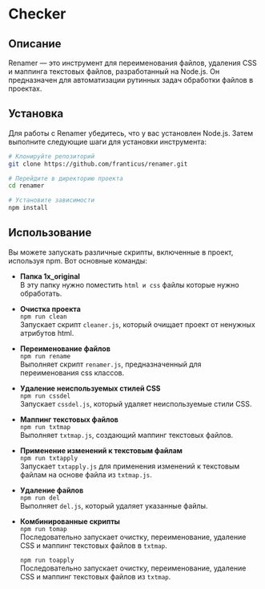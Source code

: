 # Checker

## Описание

Renamer — это инструмент для переименования файлов, удаления CSS и маппинга текстовых файлов, разработанный на Node.js. Он предназначен для автоматизации рутинных задач обработки файлов в проектах.

## Установка

Для работы с Renamer убедитесь, что у вас установлен Node.js. Затем выполните следующие шаги для установки инструмента:

```bash
# Клонируйте репозиторий
git clone https://github.com/franticus/renamer.git

# Перейдите в директорию проекта
cd renamer

# Установите зависимости
npm install
```

## Использование

Вы можете запускать различные скрипты, включенные в проект, используя npm. Вот основные команды:

- **Папка 1x_original**  
  В эту папку нужно поместить `html и css` файлы которые нужно обработать.

- **Очистка проекта**  
  `npm run clean`  
  Запускает скрипт `cleaner.js`, который очищает проект от ненужных атрибутов html.

- **Переименование файлов**  
  `npm run rename`  
  Выполняет скрипт `renamer.js`, предназначенный для переименования css классов.

- **Удаление неиспользуемых стилей CSS**  
  `npm run cssdel`  
  Запускает `cssdel.js`, который удаляет неиспользуемые стили CSS.

- **Маппинг текстовых файлов**  
  `npm run txtmap`  
  Выполняет `txtmap.js`, создающий маппинг текстовых файлов.

- **Применение изменений к текстовым файлам**  
  `npm run txtapply`  
  Запускает `txtapply.js` для применения изменений к текстовым файлам на основе файла из `txtmap.js`.

- **Удаление файлов**  
  `npm run del`  
  Выполняет `del.js`, который удаляет указанные файлы.

- **Комбинированные скрипты**  
  `npm run tomap`  
  Последовательно запускает очистку, переименование, удаление CSS и маппинг текстовых файлов в `txtmap`.

  `npm run toapply`  
  Последовательно запускает очистку, переименование, удаление CSS и маппинг текстовых файлов из `txtmap`.
